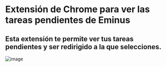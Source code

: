 # Extensión de Chrome para ver las tareas pendientes de Eminus
## Esta extensión te permite ver tus tareas pendientes y ser redirigido a la que selecciones.
![image](https://github.com/user-attachments/assets/a323d05d-9cbc-49e1-80ae-3dab707f5e3f)
